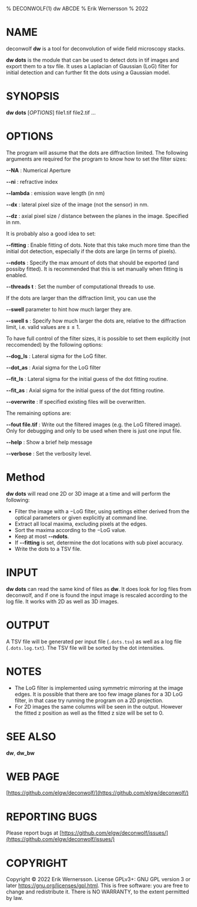 % DECONWOLF(1) dw ABCDE
% Erik Wernersson
% 2022

# NAME
deconwolf **dw** is a tool for deconvolution of wide field microscopy
stacks.

**dw dots** is the module that can be used to detect dots in tif
images and export them to a tsv file. It uses a Laplacian of Gaussian
(LoG) filter for initial detection and can further fit the dots using
a Gaussian model.

# SYNOPSIS

**dw dots** [*OPTIONS*] file1.tif file2.tif ...

# OPTIONS

The program will assume that the dots are diffraction limited. The
following arguments are required for the program to know how to set
the filter sizes:

**\--NA**
: Numerical Aperture

**\--ni**
: refractive index

**\--lambda**
: emission wave length (in nm)

**\--dx**
: lateral pixel size of the image (not the sensor) in nm.

**\--dz**
: axial pixel size / distance between the planes in the image. Specified in nm.

It is probably also a good idea to set:

**\--fitting**
: Enable fitting of dots. Note that this take much more time than the
  initial dot detection, especially if the dots are large (in terms of
  pixels).

**\--ndots**
: Specify the max amount of dots that should be exported (and possiby
  fitted). It is recommended that this is set manually when fitting is
  enabled.

**\--threads t**
: Set the number of computational threads to use.

If the dots are larger than the diffraction limit, you can use the

**\--swell** parameter to hint how much larger they are.

**\--swell s**
: Specify how much larger the dots are, relative to the diffraction
  limit, i.e. valid values are $s \leq 1$.

To have full control of the filter sizes, it is possible to set them
explicitly (not reccomended) by the following options:

**\--dog_ls**
: Lateral sigma for the LoG filter.

**\--dot_as**
: Axial sigma for the LoG filter

**\--fit_ls**
: Lateral sigma for the initial guess of the dot fitting routine.

**\--fit_as**
: Axial sigma for the initial guess of the dot fitting routine.

**\--overwrite**
: If specified existing files will be overwritten.

The remaining options are:

**\--fout file.tif**
: Write out the filtered images (e.g. the LoG filtered image). Only
  for debugging and only to be used when there is just one input file.

**\--help**
: Show a brief help message

**\--verbose**
: Set the verbosity level.

# Method
**dw dots** will read one 2D or 3D image at a time and will perform
the following:

 - Filter the image with a $-$LoG filter, using settings either derived
   from the optical parameters or given explicitly at command line.
 - Extract all local maxima, excluding pixels at the edges.
 - Sort the maxima according to the $-$LoG value.
 - Keep at most **\--ndots**.
 - If **\--fitting** is set, determine the dot locations with sub
   pixel accuracy.
 - Write the dots to a TSV file.

# INPUT
**dw dots** can read the same kind of files as **dw**. It does look
for log files from deconwolf, and if one is found the input image is
rescaled according to the log file. It works with 2D as well as 3D
images.

# OUTPUT
A TSV file will be generated per input file (`.dots.tsv`) as well as a
log file (`.dots.log.txt`). The TSV file will be sorted by the dot intensities.

# NOTES

- The LoG filter is implemented using symmetric mirroring at the image
  edges. It is possible that there are too few image planes for a 3D
  LoG filter, in that case try running the program on a 2D projection.
- For 2D images the same columns will be seen in the output. However
  the fitted z position as well as the fitted z size will be set to 0.


# SEE ALSO
**dw**, **dw_bw**

# WEB PAGE
[https://github.com/elgw/deconwolf/](https://github.com/elgw/deconwolf/)

# REPORTING BUGS
Please report bugs at
[https://github.com/elgw/deconwolf/issues/](https://github.com/elgw/deconwolf/issues/)

# COPYRIGHT
Copyright © 2022 Erik Wernersson.  License GPLv3+: GNU GPL version 3 or later
<https://gnu.org/licenses/gpl.html>.
This is free software: you are free to change and redistribute it.  There is NO WARRANTY, to the
extent permitted by law.
